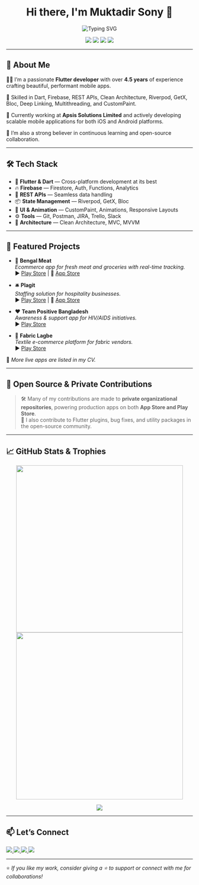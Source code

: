 <h1 align="center">Hi there, I'm Muktadir Sony 👋</h1>

<p align="center">
  <img src="https://readme-typing-svg.herokuapp.com?font=Fira+Code&size=22&duration=4000&pause=1000&center=true&width=500&lines=Flutter+Developer;Mobile+App+Engineer;Open+Source+Contributor;Lifelong+Learner" alt="Typing SVG" />
</p>

<p align="center">
  <img src="https://img.shields.io/badge/Flutter-Expert-blue?style=for-the-badge&logo=flutter" />
  <img src="https://img.shields.io/badge/Dart-Proficient-0175C2?style=for-the-badge&logo=dart" />
  <img src="https://img.shields.io/badge/Firebase-Integrated-FFCA28?style=for-the-badge&logo=firebase" />
  <img src="https://img.shields.io/badge/UI%2FUX-Designer-orange?style=for-the-badge&logo=figma" />
</p>

---

## 🚀 About Me

👨‍💻 I’m a passionate **Flutter developer** with over **4.5 years** of experience crafting beautiful, performant mobile apps.

🔧 Skilled in Dart, Firebase, REST APIs, Clean Architecture, Riverpod, GetX, Bloc, Deep Linking, Multithreading, and CustomPaint.

🔭 Currently working at **Apsis Solutions Limited** and actively developing scalable mobile applications for both iOS and Android platforms.

🧠 I’m also a strong believer in continuous learning and open-source collaboration.

---

## 🛠️ Tech Stack

- 💙 **Flutter & Dart** — Cross-platform development at its best  
- 🔥 **Firebase** — Firestore, Auth, Functions, Analytics  
- 🔗 **REST APIs** — Seamless data handling  
- 📦 **State Management** — Riverpod, GetX, Bloc  
- 🧵 **UI & Animation** — CustomPaint, Animations, Responsive Layouts  
- ⚙️ **Tools** — Git, Postman, JIRA, Trello, Slack  
- 🧠 **Architecture** — Clean Architecture, MVC, MVVM  

---

## 📱 Featured Projects

- 🚀 **Bengal Meat**  
  _Ecommerce app for fresh meat and groceries with real-time tracking._  
  ▶️ [Play Store](https://play.google.com/store/apps/details?id=com.apsissolutions.bengal_meat) | 🍎 [App Store](https://apps.apple.com/us/app/bengal-meat-food-groceries/id1618207942)

- 🛎️ **Plagit**  
  _Staffing solution for hospitality businesses._  
  ▶️ [Play Store](https://play.google.com/store/apps/details?id=com.invain.mh) | 🍎 [App Store](https://apps.apple.com/us/app/mh-premier-staffing-solutions/id6446052294)

- ❤️ **Team Positive Bangladesh**  
  _Awareness & support app for HIV/AIDS initiatives._  
  ▶️ [Play Store](https://play.google.com/store/apps/details?id=com.teampositivebd.tpbapp)

- 🧵 **Fabric Lagbe**  
  _Textile e-commerce platform for fabric vendors._  
  ▶️ [Play Store](https://play.google.com/store/apps/details?id=com.apps.fabricslagbe)

🔗 _More live apps are listed in my CV._

---

## 🔐 Open Source & Private Contributions

> 🛠️ Many of my contributions are made to **private organizational repositories**, powering production apps on both **App Store and Play Store**.  
> 🧩 I also contribute to Flutter plugins, bug fixes, and utility packages in the open-source community.

---

## 📈 GitHub Stats & Trophies

<p align="center">
  <img src="https://github-readme-stats.vercel.app/api?username=muktadirsonyy911&show_icons=true&theme=radical" width="450" />
  <img src="https://github-readme-streak-stats.herokuapp.com/?user=muktadirsonyy911&theme=radical" width="450" />
</p>

<p align="center">
  <img src="https://github-profile-trophy.vercel.app/?username=muktadirsonyy911&theme=radical&row=1&column=7" />
</p>

---

## 📫 Let’s Connect

<p align="left">
  <a href="https://www.linkedin.com/in/muktadir-sony-b5b576199/" target="_blank">
    <img src="https://img.shields.io/badge/LinkedIn-MuktadirSony-blue?style=flat-square&logo=linkedin" />
  </a>
  <a href="mailto:info.muktadir@gmail.com">
    <img src="https://img.shields.io/badge/Gmail-info.muktadir@gmail.com-red?style=flat-square&logo=gmail" />
  </a>
  <a href="https://github.com/muktadirsonyy911">
    <img src="https://img.shields.io/github/followers/muktadirsonyy911?label=Follow&style=social" />
  </a>
  <img src="https://visitor-badge.laobi.icu/badge?page_id=muktadirsonyy911.muktadirsonyy911" />
</p>

---

⭐️ _If you like my work, consider giving a ⭐ to support or connect with me for collaborations!_
